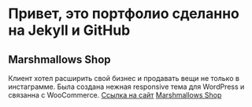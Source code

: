 # Привет, это портфолио сделанно на Jekyll и GitHub

## Marshmallows Shop
Клиент хотел расширить свой бизнес и продавать вещи не только в инстаграмме.
Была создана нежная responsive тема для WordPress и связанна с WooCommerce.
[Ссылка на сайт](https://marshmallows-shop.ru/)
[Marshmallows Shop](https://raw.githubusercontent.com/DmitryUrsa/dmitryursa.github.io/master/marshmallows.png)
